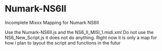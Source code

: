 # Numark-NS6II
Incomplete Mixxx Mapping for Numark NS6II

Use the Numark-NS6II.js and the NS6_II_MISI_1.midi.xml
Do not use the NS6_New_Script.js  it does not do anything. Right now it is only a map for how i plan to layout the script and functions in the futur
